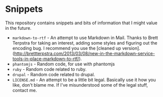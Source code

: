 # Snippets


This repository contains snippets and bits of information that I might value in the future.

* `markdown-to-rtf` - An attempt to use Markdown in Mail. Thanks to Brett Terpstra for taking an interest, adding some styles and figuring out the encoding bug. I recommend you use the [cleaned up version].(http://brettterpstra.com/2013/03/08/new-in-the-markdown-service-tools-in-place-markdown-to-rtf/).
* `phantomjs` - Random code, for use with phantomjs
* `ruby` - Random code related to ruby.
* `drupal` - Random code related to drupal.
* `LICENSE.md` - An attempt to be a little bit legal. Basically use it how you like, don't blame me. If I've misunderstood some of the legal stuff, contact me.
